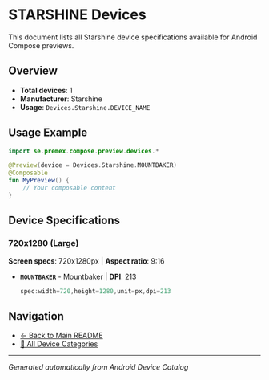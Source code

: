 # STARSHINE Devices

This document lists all Starshine device specifications available for Android Compose previews.

## Overview

- **Total devices**: 1
- **Manufacturer**: Starshine
- **Usage**: `Devices.Starshine.DEVICE_NAME`

## Usage Example

```kotlin
import se.premex.compose.preview.devices.*

@Preview(device = Devices.Starshine.MOUNTBAKER)
@Composable
fun MyPreview() {
    // Your composable content
}
```

## Device Specifications

### 720x1280 (Large)

**Screen specs**: 720x1280px | **Aspect ratio**: 9:16

- **`MOUNTBAKER`** - Mountbaker | **DPI**: 213
  ```kotlin
  spec:width=720,height=1280,unit=px,dpi=213
  ```

## Navigation

- [← Back to Main README](../../README.md)
- [📱 All Device Categories](../README.md)

---
*Generated automatically from Android Device Catalog*
